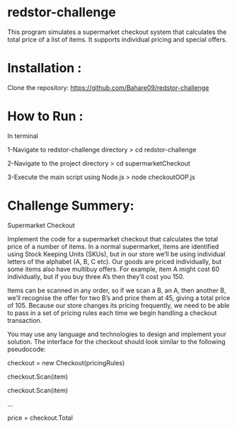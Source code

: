 # redstor-challenge

This program simulates a supermarket checkout system that calculates the total price of a list of items. It supports individual pricing and special offers.

# Installation :

Clone the repository: https://github.com/Bahare09/redstor-challenge

# How to Run :

In terminal

1-Navigate to redstor-challenge directory > cd redstor-challenge

2-Navigate to the project directory > cd supermarketCheckout

3-Execute the main script using Node.js > node checkoutOOP.js

# Challenge Summery:

Supermarket Checkout

Implement the code for a supermarket checkout that calculates the total price of a number of
items. In a normal supermarket, items are identified using Stock Keeping Units (SKUs), but
in our store we’ll be using individual letters of the alphabet (A, B, C etc). Our goods are
priced individually, but some items also have multibuy offers. For example, item A might cost
60 individually, but if you buy three A’s then they’ll cost you 150.

Items can be scanned in any order, so if we scan a B, an A, then another B, we’ll recognise
the offer for two B’s and price them at 45, giving a total price of 105. Because our store
changes its pricing frequently, we need to be able to pass in a set of pricing rules each time
we begin handling a checkout transaction.

You may use any language and technologies to design and implement your solution. The
interface for the checkout should look similar to the following pseudocode:

checkout = new Checkout(pricingRules)

checkout.Scan(item)

checkout.Scan(item)

...

price = checkout.Total
